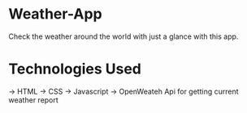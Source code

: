# Weather-App
Check the weather around the world with just a glance with this app.

# Technologies Used
-> HTML
-> CSS
-> Javascript
-> OpenWeateh Api for getting current weather report

